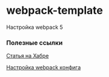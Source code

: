 # webpack-template

Настройка webpack 5

### Полезные ссылки

[Статья на Хабре](https://habr.com/ru/post/701724)

[Настройка webpack конфига](https://webpack.js.org/configuration/#options)
